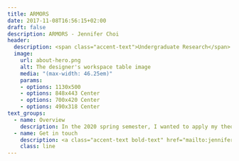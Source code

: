 ```yaml
---
title: ARMORS
date: 2017-11-08T16:56:15+02:00
draft: false
description: ARMORS - Jennifer Choi
header:
  description: <span class="accent-text">Undergraduate Research</span>
  image:
    url: about-hero.png
    alt: The designer's workspace table image
    media: "(max-width: 46.25em)"
    params:
    - options: 1130x500
    - options: 848x443 Center
    - options: 700x420 Center
    - options: 490x318 Center
text_groups:
  - name: Overview
    description: In the 2020 spring semester, I wanted to apply my theoretical knowledge of control systems, and I joined a graduate student, Nguyen Truong's research – ARMORS, which stands for Automatic Response Man-Overboard Rescue System. Man-overboard scenarios are among the leading causes of death in deep-sea fishing, one of the United States' most dangerous occupations. To improve rescue efficiency, ARMORS was introduced. ARMORS consists of unmanned lifeboat units (Smart Rafts) that automatically deploy and approach the fallen person, significantly reducing rescue time and enhancing the worker's survivability. According to a control scheme, the Smart Raft navigates to the fallen person and back to the main ship, which is to be developed by Nguyen Truong. This control scheme specifies the necessary linear acceleration of the Smart Raft at any given time. The challenge is to translate the Smart Raft kinematics into the required kinematics of the Smart Raft's propellers. I was assigned to develop a mathematical model that relates the kinetics of the propellers to the kinematics of the Smart Raft. This work was separate and distinct from the control scheme itself.<br>When modeling a control system, it is essential to understand the system's mechanics before setting up the control schematics. The focus is on the unmanned lifeboat's geometry and environmental condition it is in for this system. For analysis purposes, the environment will be in calm water with no shear wind forces applied to the lifeboat body. The figure shown below is the design of the lifeboat via Solidworks by Nguyen Truong. Although it is not displayed in this figure – there will be two parallel propellers underneath the lifeboat to help navigate.<br><blockquote class="imgur-embed-pub" lang="en" data-id="oJBfnZ5"><a href="https://imgur.com/oJBfnZ5">View post on imgur.com</a></blockquote><script async src="//s.imgur.com/min/embed.js" charset="utf-8"></script><br>The following is a free body diagram of the smart raft.<br><blockquote class="imgur-embed-pub" lang="en" data-id="IgZlOBU"><a href="https://imgur.com/IgZlOBU">View post on imgur.com</a></blockquote><script async src="//s.imgur.com/min/embed.js" charset="utf-8"></script><p>Learning outcomes are after understanding having a tracking algorithm and a breakdown of the system's dynamics. Therefore able to control the system's dynamics to the path constraint.<br> ARMORS is still ongoing research. </p>
  - name: Get in touch
    description: <a class="accent-text bold-text" href="mailto:jenniferchoi@protonmail.com?subject=Hello,%20Jennifer!%20Lets%20make%20something%20great%20together!">jenniferchoi@protonmail.com</a>
    class: line
---
```


